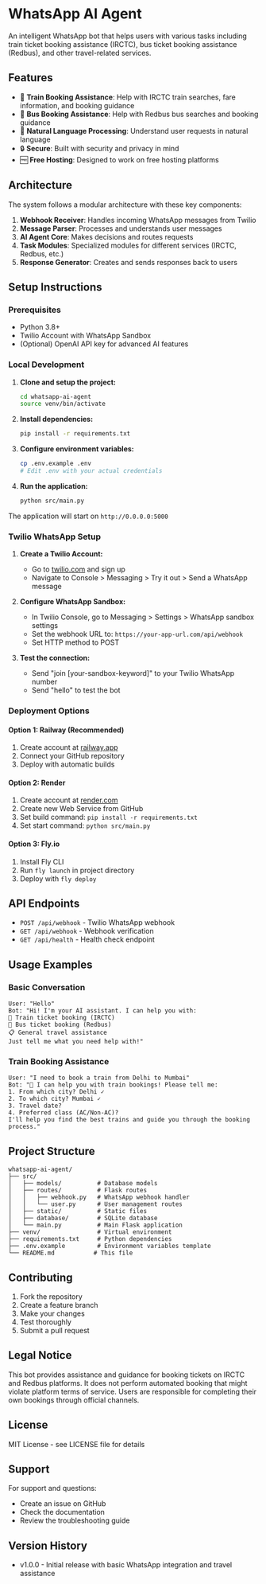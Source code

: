 # WhatsApp AI Agent

An intelligent WhatsApp bot that helps users with various tasks including train ticket booking assistance (IRCTC), bus ticket booking assistance (Redbus), and other travel-related services.

## Features

- 🚂 **Train Booking Assistance**: Help with IRCTC train searches, fare information, and booking guidance
- 🚌 **Bus Booking Assistance**: Help with Redbus bus searches and booking guidance  
- 💬 **Natural Language Processing**: Understand user requests in natural language
- 🔒 **Secure**: Built with security and privacy in mind
- 🆓 **Free Hosting**: Designed to work on free hosting platforms

## Architecture

The system follows a modular architecture with these key components:

1. **Webhook Receiver**: Handles incoming WhatsApp messages from Twilio
2. **Message Parser**: Processes and understands user messages
3. **AI Agent Core**: Makes decisions and routes requests
4. **Task Modules**: Specialized modules for different services (IRCTC, Redbus, etc.)
5. **Response Generator**: Creates and sends responses back to users

## Setup Instructions

### Prerequisites

- Python 3.8+
- Twilio Account with WhatsApp Sandbox
- (Optional) OpenAI API key for advanced AI features

### Local Development

1. **Clone and setup the project:**
   ```bash
   cd whatsapp-ai-agent
   source venv/bin/activate
   ```

2. **Install dependencies:**
   ```bash
   pip install -r requirements.txt
   ```

3. **Configure environment variables:**
   ```bash
   cp .env.example .env
   # Edit .env with your actual credentials
   ```

4. **Run the application:**
   ```bash
   python src/main.py
   ```

The application will start on `http://0.0.0.0:5000`

### Twilio WhatsApp Setup

1. **Create a Twilio Account:**
   - Go to [twilio.com](https://twilio.com) and sign up
   - Navigate to Console > Messaging > Try it out > Send a WhatsApp message

2. **Configure WhatsApp Sandbox:**
   - In Twilio Console, go to Messaging > Settings > WhatsApp sandbox settings
   - Set the webhook URL to: `https://your-app-url.com/api/webhook`
   - Set HTTP method to POST

3. **Test the connection:**
   - Send "join [your-sandbox-keyword]" to your Twilio WhatsApp number
   - Send "hello" to test the bot

### Deployment Options

#### Option 1: Railway (Recommended)
1. Create account at [railway.app](https://railway.app)
2. Connect your GitHub repository
3. Deploy with automatic builds

#### Option 2: Render
1. Create account at [render.com](https://render.com)
2. Create new Web Service from GitHub
3. Set build command: `pip install -r requirements.txt`
4. Set start command: `python src/main.py`

#### Option 3: Fly.io
1. Install Fly CLI
2. Run `fly launch` in project directory
3. Deploy with `fly deploy`

## API Endpoints

- `POST /api/webhook` - Twilio WhatsApp webhook
- `GET /api/webhook` - Webhook verification
- `GET /api/health` - Health check endpoint

## Usage Examples

### Basic Conversation
```
User: "Hello"
Bot: "Hi! I'm your AI assistant. I can help you with:
🚂 Train ticket booking (IRCTC)
🚌 Bus ticket booking (Redbus)
📋 General travel assistance
Just tell me what you need help with!"
```

### Train Booking Assistance
```
User: "I need to book a train from Delhi to Mumbai"
Bot: "🚂 I can help you with train bookings! Please tell me:
1. From which city? Delhi ✓
2. To which city? Mumbai ✓  
3. Travel date?
4. Preferred class (AC/Non-AC)?
I'll help you find the best trains and guide you through the booking process."
```

## Project Structure

```
whatsapp-ai-agent/
├── src/
│   ├── models/          # Database models
│   ├── routes/          # Flask routes
│   │   ├── webhook.py   # WhatsApp webhook handler
│   │   └── user.py      # User management routes
│   ├── static/          # Static files
│   ├── database/        # SQLite database
│   └── main.py          # Main Flask application
├── venv/                # Virtual environment
├── requirements.txt     # Python dependencies
├── .env.example         # Environment variables template
└── README.md           # This file
```

## Contributing

1. Fork the repository
2. Create a feature branch
3. Make your changes
4. Test thoroughly
5. Submit a pull request

## Legal Notice

This bot provides assistance and guidance for booking tickets on IRCTC and Redbus platforms. It does not perform automated booking that might violate platform terms of service. Users are responsible for completing their own bookings through official channels.

## License

MIT License - see LICENSE file for details

## Support

For support and questions:
- Create an issue on GitHub
- Check the documentation
- Review the troubleshooting guide

## Version History

- v1.0.0 - Initial release with basic WhatsApp integration and travel assistance


